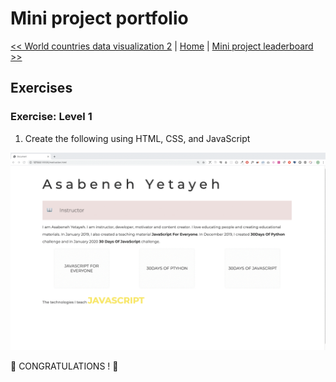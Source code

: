 # Mini project portfolio

[<< World countries data visualization 2](../26_World_countries_data_visualization_2/exercises.md) | [Home](../../README.md) | [Mini project leaderboard >>](../28_Mini_project_leaderboard/exercises.md)

## Exercises

### Exercise: Level 1

1. Create the following using HTML, CSS, and JavaScript

![Slider](./../images/projects/dom_mini_project_slider_day_7.1.gif)

🎉 CONGRATULATIONS ! 🎉
